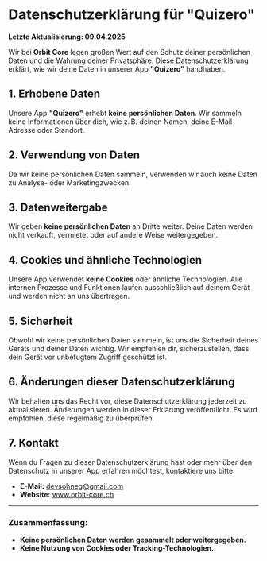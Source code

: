 # Datenschutzerklärung für "Quizero"

**Letzte Aktualisierung: 09.04.2025**

Wir bei **Orbit Core** legen großen Wert auf den Schutz deiner persönlichen Daten und die Wahrung deiner Privatsphäre. Diese Datenschutzerklärung erklärt, wie wir deine Daten in unserer App **"Quizero"** handhaben.

## 1. **Erhobene Daten**

Unsere App **"Quizero"** erhebt **keine persönlichen Daten**. Wir sammeln keine Informationen über dich, wie z. B. deinen Namen, deine E-Mail-Adresse oder Standort.

## 2. **Verwendung von Daten**

Da wir keine persönlichen Daten sammeln, verwenden wir auch keine Daten zu Analyse- oder Marketingzwecken.

## 3. **Datenweitergabe**

Wir geben **keine persönlichen Daten** an Dritte weiter. Deine Daten werden nicht verkauft, vermietet oder auf andere Weise weitergegeben.

## 4. **Cookies und ähnliche Technologien**

Unsere App verwendet **keine Cookies** oder ähnliche Technologien. Alle internen Prozesse und Funktionen laufen ausschließlich auf deinem Gerät und werden nicht an uns übertragen.

## 5. **Sicherheit**

Obwohl wir keine persönlichen Daten sammeln, ist uns die Sicherheit deines Geräts und deiner Daten wichtig. Wir empfehlen dir, sicherzustellen, dass dein Gerät vor unbefugtem Zugriff geschützt ist.

## 6. **Änderungen dieser Datenschutzerklärung**

Wir behalten uns das Recht vor, diese Datenschutzerklärung jederzeit zu aktualisieren. Änderungen werden in dieser Erklärung veröffentlicht. Es wird empfohlen, diese regelmäßig zu überprüfen.

## 7. **Kontakt**

Wenn du Fragen zu dieser Datenschutzerklärung hast oder mehr über den Datenschutz in unserer App erfahren möchtest, kontaktiere uns bitte:

- **E-Mail:** devsohneg@gmail.com
- **Website:** www.orbit-core.ch

---

### **Zusammenfassung:**

- **Keine persönlichen Daten werden gesammelt oder weitergegeben.**
- **Keine Nutzung von Cookies oder Tracking-Technologien.**
